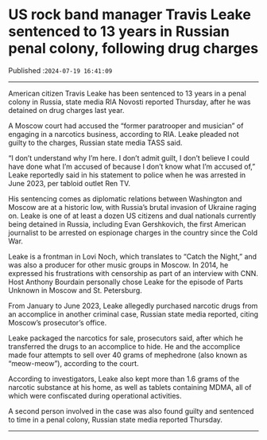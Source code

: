 # US rock band manager Travis Leake sentenced to 13 years in Russian penal colony, following drug charges

Published :`2024-07-19 16:41:09`

---

American citizen Travis Leake has been sentenced to 13 years in a penal colony in Russia, state media RIA Novosti reported Thursday, after he was detained on drug charges last year.

A Moscow court had accused the “former paratrooper and musician” of engaging in a narcotics business, according to RIA. Leake pleaded not guilty to the charges, Russian state media TASS said.

“I don’t understand why I’m here. I don’t admit guilt, I don’t believe I could have done what I’m accused of because I don’t know what I’m accused of,” Leake reportedly said in his statement to police when he was arrested in June 2023, per tabloid outlet Ren TV.

His sentencing comes as diplomatic relations between Washington and Moscow are at a historic low, with Russia’s brutal invasion of Ukraine raging on. Leake is one of at least a dozen US citizens and dual nationals currently being detained in Russia, including Evan Gershkovich, the first American journalist to be arrested on espionage charges in the country since the Cold War.

Leake is a frontman in Lovi Noch, which translates to “Catch the Night,” and was also a producer for other music groups in Moscow. In 2014, he expressed his frustrations with censorship as part of an interview with CNN. Host Anthony Bourdain personally chose Leake for the episode of Parts Unknown in Moscow and St. Petersburg.

From January to June 2023, Leake allegedly purchased narcotic drugs from an accomplice in another criminal case, Russian state media reported, citing Moscow’s prosecutor’s office.

Leake packaged the narcotics for sale, prosecutors said, after which he transferred the drugs to an accomplice to hide. He and the accomplice made four attempts to sell over 40 grams of mephedrone (also known as “meow-meow”), according to the court.

According to investigators, Leake also kept more than 1.6 grams of the narcotic substance at his home, as well as tablets containing MDMA, all of which were confiscated during operational activities.

A second person involved in the case was also found guilty and sentenced to time in a penal colony, Russian state media reported Thursday.

---

